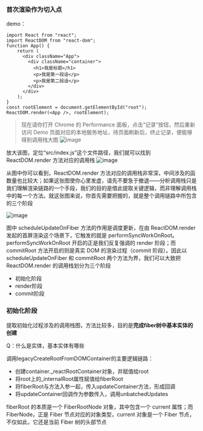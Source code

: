 ### 首次渲染作为切入点

demo：
```
import React from "react";
import ReactDOM from "react-dom";
function App() {
    return (
      <div className="App">
        <div className="container">
          <h1>我是标题</h1>
          <p>我是第一段话</p>
          <p>我是第二段话</p>
        </div>
      </div>
    );
}
const rootElement = document.getElementById("root");
ReactDOM.render(<App />, rootElement);
```

> 现在请你打开 Chrome 的 Performance 面板，点击“记录”按钮，然后重新访问 Demo 页面对应的本地服务地址，待页面刷新后，终止记录，便能够得到调用栈大图
![image](https://user-images.githubusercontent.com/53267289/128973358-65419e89-1cb1-43aa-8a1e-859a90c9c856.png)

放大该图，定位“src/index.js”这个文件路径，我们就可以找到 ReactDOM.render 方法对应的调用栈
![image](https://user-images.githubusercontent.com/53267289/128973403-406bab94-e78b-4d97-a8a7-982fb96cab29.png)

从图中你可以看到，ReactDOM.render 方法对应的调用栈非常深，中间涉及的函数量也比较大；如果这张图使你心里发虚，请先不要急于撤退——分析调用栈只是我们理解渲染链路的一个手段，我们的目的是借此提取关键逻辑，而非理解调用栈中的每一个方法。就这张图来说，你首先需要把握的，就是整个调用链路中所包含的三个阶段

![image](https://user-images.githubusercontent.com/53267289/128973473-9f1af188-c472-4f68-b51a-81db90446ac4.png)

图中 scheduleUpdateOnFiber 方法的作用是调度更新，在由 ReactDOM.render 发起的首屏渲染这个场景下，它触发的就是 performSyncWorkOnRoot。performSyncWorkOnRoot 开启的正是我们反复强调的 render 阶段；而 commitRoot 方法开启的则是真实 DOM 的渲染过程（commit 阶段）。因此以scheduleUpdateOnFiber 和 commitRoot 两个方法为界，我们可以大致把 ReactDOM.render 的调用栈划分为三个阶段
- 初始化阶段
- render阶段
- commit阶段

### 初始化阶段

提取初始化过程涉及的调用栈图，方法比较多，目的是**完成fiber树中基本实体的创建**

Q：什么是实体，基本实体有哪些

调用legacyCreateRootFromDOMContainer的主要逻辑链路：

- 创建container._reactRootContainer对象，并赋值给root
- 将root上的_internalRoot属性赋值给fiberRoot
- 将fiberRoot与方法入参一起，传入updateContainer方法，形成回调
- 将updateContainer回调作为参数传入，调用unbatchedUpdates

fiberRoot 的本质是一个 FiberRootNode 对象，其中包含一个 current 属性；而 FiberNode，正是 Fiber 节点对应的对象类型，current 对象是一个 Fiber 节点，不仅如此，它还是当前 Fiber 树的头部节点
